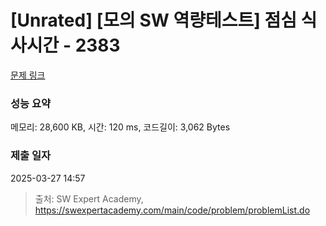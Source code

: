 # [Unrated] [모의 SW 역량테스트] 점심 식사시간 - 2383 

[문제 링크](https://swexpertacademy.com/main/code/problem/problemDetail.do?contestProbId=AV5-BEE6AK0DFAVl) 

### 성능 요약

메모리: 28,600 KB, 시간: 120 ms, 코드길이: 3,062 Bytes

### 제출 일자

2025-03-27 14:57



> 출처: SW Expert Academy, https://swexpertacademy.com/main/code/problem/problemList.do